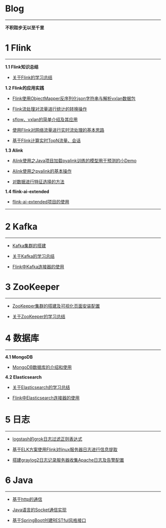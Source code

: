 # Blog

---

**不积跬步无以至千里**


# 1 Flink

---

**1.1 Flink知识总结**

- [关于Flink的学习总结](https://github.com/WuJialei/Accumulation/blob/master/28.关于Flink的学习总结.md)

**1.2 Flink的应用实践**

- [Flink使用ObjectMapper反序列化json字符串与解析vxlan数据包](https://github.com/WuJialei/Accumulation/blob/master/10.flink%E4%BD%BF%E7%94%A8ObjectMapper%E5%8F%8D%E5%BA%8F%E5%88%97%E5%8C%96json%E5%AD%97%E7%AC%A6%E4%B8%B2%E4%B8%8E%E8%A7%A3%E6%9E%90vxlan%E6%95%B0%E6%8D%AE%E5%8C%85.md)

- [Flink流处理对流量进行统计的转换操作](https://github.com/WuJialei/Accumulation/blob/master/11.flink%E6%B5%81%E5%A4%84%E7%90%86%E5%AF%B9%E6%B5%81%E9%87%8F%E8%BF%9B%E8%A1%8C%E7%BB%9F%E8%AE%A1%E7%9A%84%E8%BD%AC%E6%8D%A2%E6%93%8D%E4%BD%9C.md)

- [sflow、vxlan的简单介绍及其应用](https://github.com/WuJialei/Accumulation/blob/master/14.sflow、vxlan的简单介绍及其应用.md)

- [使用Flink对网络流量进行实时流处理的基本思路](https://github.com/WuJialei/Accumulation/blob/master/15.%E4%BD%BF%E7%94%A8flink%E5%AF%B9%E7%BD%91%E7%BB%9C%E6%B5%81%E9%87%8F%E8%BF%9B%E8%A1%8C%E5%AE%9E%E6%97%B6%E6%B5%81%E5%A4%84%E7%90%86%E7%9A%84%E5%9F%BA%E6%9C%AC%E6%80%9D%E8%B7%AF.md)

- [基于Flink计算实时TopN流量、会话](https://github.com/WuJialei/Accumulation/blob/master/27.基于Flink计算实时TopN流量、会话.md)

**1.3 Alink**

- [Alink使用之Java项目加载pyalink训练的模型用于预测的小Demo](https://github.com/WuJialei/Accumulation/blob/master/20.Alink%E4%BD%BF%E7%94%A8%E4%B9%8Bjava%E9%A1%B9%E7%9B%AE%E5%8A%A0%E8%BD%BDpyalink%E8%AE%AD%E7%BB%83%E7%9A%84%E6%A8%A1%E5%9E%8B%E7%94%A8%E4%BA%8E%E9%A2%84%E6%B5%8B%E7%9A%84%E5%B0%8FDemo.md)

- [Alink使用之pyalink的基本操作](https://github.com/WuJialei/Accumulation/blob/master/21.Alink%E4%BD%BF%E7%94%A8%E4%B9%8Bpyalink%E7%9A%84%E5%9F%BA%E6%9C%AC%E6%93%8D%E4%BD%9C.md)

- [对数据进行特征选择的方法](https://github.com/WuJialei/Accumulation/blob/master/22.%E5%AF%B9%E6%95%B0%E6%8D%AE%E8%BF%9B%E8%A1%8C%E7%89%B9%E5%BE%81%E9%80%89%E6%8B%A9%E7%9A%84%E6%96%B9%E6%B3%95.md)

**1.4 flink-ai-extended**

- [flink-ai-extended项目的使用](https://github.com/WuJialei/Accumulation/blob/master/18.flink-ai-extended%E7%9A%84%E4%BD%BF%E7%94%A8.md)

---

# 2 Kafka

---

- [Kafka集群的搭建](https://github.com/WuJialei/Accumulation/blob/master/19.kafka%E9%9B%86%E7%BE%A4%E7%9A%84%E5%AE%89%E8%A3%85.md)

- [关于Kafka的学习总结](https://github.com/WuJialei/Accumulation/blob/master/30.关于Kafka的学习总结.md)

- [Flink中Kafka连接器的使用](https://github.com/WuJialei/Accumulation/blob/master/31.Flink中Kafka连接器的使用.md)

# 3 ZooKeeper

---

- [ZooKeeper集群的搭建及可视化页面安装配置](https://github.com/WuJialei/Accumulation/blob/master/17.zookeeper%E9%9B%86%E7%BE%A4%E7%9A%84%E6%90%AD%E5%BB%BA%E5%8F%8A%E5%8F%AF%E8%A7%86%E5%8C%96%E9%A1%B5%E9%9D%A2%E5%AE%89%E8%A3%85%E9%85%8D%E7%BD%AE.md)

- [关于ZooKeeper的学习总结](https://github.com/WuJialei/Accumulation/blob/master/29.关于ZooKeeper的学习总结.md)


# 4 数据库

---

**4.1 MongoDB**

- [MongoDB数据库的介绍和使用](https://github.com/WuJialei/Accumulation/blob/master/26.MongoDB数据库的介绍和使用.md)

**4.2 Elasticsearch**

- [关于Elasticsearch的学习总结](https://github.com/WuJialei/Accumulation/blob/master/32.关于Elasticsearch的学习总结.md)

- [Flink中Elasticsearch连接器的使用](https://github.com/WuJialei/Accumulation/blob/master/33.Flink中Elasticsearch连接器的使用.md)


# 5 日志

---

- [logstash的grok日志过滤正则表达式](https://github.com/WuJialei/Accumulation/blob/master/12.logstash%E7%9A%84grok%E6%97%A5%E5%BF%97%E8%BF%87%E6%BB%A4%E6%AD%A3%E5%88%99%E8%A1%A8%E8%BE%BE%E5%BC%8F.md)

- [基于ELK方案使用Flink对linux服务器日志进行信息提取](https://github.com/WuJialei/Accumulation/blob/master/13.%E5%9F%BA%E4%BA%8EELK%E6%96%B9%E6%A1%88%E4%BD%BF%E7%94%A8flink%E5%AF%B9linux%E6%9C%8D%E5%8A%A1%E5%99%A8%E6%97%A5%E5%BF%97%E8%BF%9B%E8%A1%8C%E4%BF%A1%E6%81%AF%E6%8F%90%E5%8F%96.md)

- [搭建graylog2日志记录服务器收集Apache日志及告警配置](https://github.com/WuJialei/Accumulation/blob/master/16.%E6%90%AD%E5%BB%BAgraylog2%E6%97%A5%E5%BF%97%E8%AE%B0%E5%BD%95%E6%9C%8D%E5%8A%A1%E5%99%A8%E6%94%B6%E9%9B%86apache%E6%97%A5%E5%BF%97%E5%8F%8A%E5%91%8A%E8%AD%A6%E9%85%8D%E7%BD%AE.md)

# 6 Java

---

- [基于http的通信](https://github.com/WuJialei/Accumulation/blob/master/23.%E5%9F%BA%E4%BA%8Ehttp%E7%9A%84%E9%80%9A%E4%BF%A1.md)

- [Java语言的Socket通信实现](https://github.com/WuJialei/Accumulation/blob/master/24.java%E8%AF%AD%E8%A8%80%E7%9A%84socket%E9%80%9A%E4%BF%A1%E5%AE%9E%E7%8E%B0.md)

- [基于SpringBoot创建RESTful风格接口](https://github.com/WuJialei/Accumulation/blob/master/25.%E5%9F%BA%E4%BA%8ESpringBoot%E5%88%9B%E5%BB%BARESTful%E9%A3%8E%E6%A0%BC%E6%8E%A5%E5%8F%A3.md)



